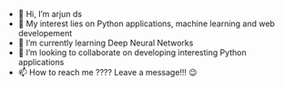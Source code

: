 - 👋 Hi, I’m arjun ds
- 👀 My interest lies on Python applications, machine learning and web developement
- 🌱 I’m currently learning Deep Neural Networks
- 💞️ I’m looking to collaborate on developing interesting Python applications
- 📫 How to reach me ???? Leave a message!!! 😉

